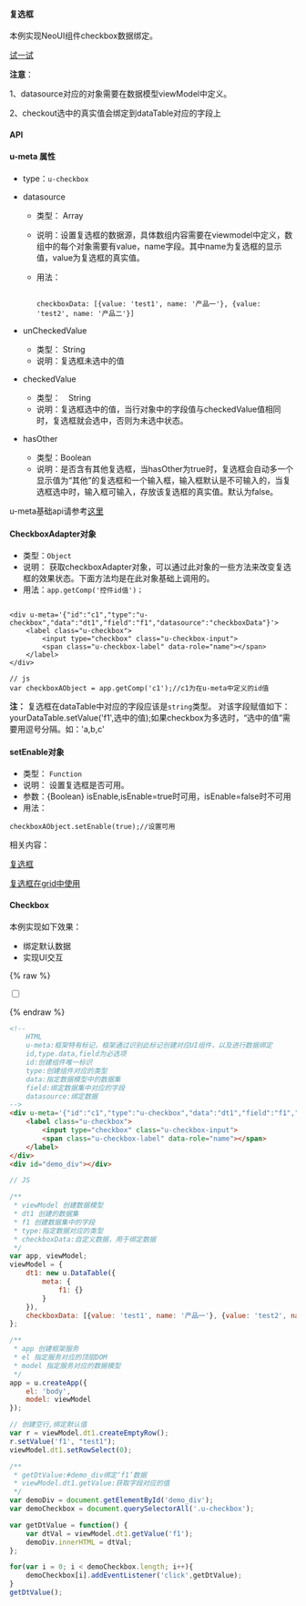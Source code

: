 #### 复选框

本例实现NeoUI组件checkbox数据绑定。

[试一试](http://tinper.org/webide/#/demos/kero/checkbox)

**注意**：

1、datasource对应的对象需要在数据模型viewModel中定义。

2、checkout选中的真实值会绑定到dataTable对应的字段上


#### API

#### u-meta 属性

* type：`u-checkbox`

* datasource
	* 类型： Array
	* 说明：设置复选框的数据源，具体数组内容需要在viewmodel中定义，数组中的每个对象需要有value，name字段。其中name为复选框的显示值，value为复选框的真实值。
	* 用法：

		```

		checkboxData: [{value: 'test1', name: '产品一'}, {value: 'test2', name: '产品二'}]

		```
* unCheckedValue
	* 类型： String
	* 说明：复选框未选中的值
* checkedValue
	* 类型：　String
	* 说明：复选框选中的值，当行对象中的字段值与checkedValue值相同时，复选框就会选中，否则为未选中状态。
* hasOther
	* 类型：Boolean
	* 说明：是否含有其他复选框，当hasOther为true时，复选框会自动多一个显示值为“其他”的复选框和一个输入框，输入框默认是不可输入的，当复选框选中时，输入框可输入，存放该复选框的真实值。默认为false。


u-meta基础api请参考[这里](http://tinper.org/dist/kero/docs/moduleapi.html)



#### CheckboxAdapter对象

* 类型：`Object`
* 说明： 获取checkboxAdapter对象，可以通过此对象的一些方法来改变复选框的效果状态。下面方法均是在此对象基础上调用的。
* 用法：`app.getComp('控件id值')；`



```

<div u-meta='{"id":"c1","type":"u-checkbox","data":"dt1","field":"f1","datasource":"checkboxData"}'>
    <label class="u-checkbox">
        <input type="checkbox" class="u-checkbox-input">
        <span class="u-checkbox-label" data-role="name"></span>
    </label>
</div>

// js
var checkboxAObject = app.getComp('c1');//c1为在u-meta中定义的id值

```
**注：** 复选框在dataTable中对应的字段应该是`string`类型。 对该字段赋值如下： yourDataTable.setValue('f1',选中的值);如果checkbox为多选时，“选中的值”需要用逗号分隔。如：'a,b,c'


#### setEnable对象

* 类型： `Function`
* 说明： 设置复选框是否可用。
* 参数：{Boolean} isEnable,isEnable=true时可用，isEnable=false时不可用
* 用法：

```
checkboxAObject.setEnable(true);//设置可用

```



相关内容：

[复选框](http://tinper.org/dist/neoui/global/checkbox.html)    

[复选框在grid中使用](http://tinper.org/webide/#/demos/ui/checkbox)


#### Checkbox

本例实现如下效果：

* 绑定默认数据
* 实现UI交互

{% raw %}
<div class="example-content"><!-- 
	HTML
	u-meta:框架特有标记，框架通过识别此标记创建对应UI组件，以及进行数据绑定 
	id,type.data,field为必选项
	id:创建组件唯一标识
	type:创建组件对应的类型
	data:指定数据模型中的数据集
	field:绑定数据集中对应的字段
	datasource:绑定数据
-->
<div u-meta='{"id":"c1","type":"u-checkbox","data":"dt1","field":"f1","datasource":"checkboxData"}'>
    <label class="u-checkbox">
        <input type="checkbox" class="u-checkbox-input">
        <span class="u-checkbox-label" data-role="name"></span>
    </label>
</div>
<div id="demo_div"></div>
</div>



<script>
// JS

/**
 * viewModel 创建数据模型
 * dt1 创建的数据集
 * f1 创建数据集中的字段
 * type:指定数据对应的类型
 * checkboxData:自定义数据，用于绑定数据
 */
var app, viewModel;
viewModel = {
    dt1: new u.DataTable({
        meta: {
            f1: {}
        }
    }),
    checkboxData: [{value: 'test1', name: '产品一'}, {value: 'test2', name: '产品二'}]
};

/**
 * app 创建框架服务
 * el 指定服务对应的顶层DOM
 * model 指定服务对应的数据模型
 */
app = u.createApp({
    el: 'body',
    model: viewModel
});

// 创建空行,绑定默认值
var r = viewModel.dt1.createEmptyRow();
r.setValue('f1', "test1");
viewModel.dt1.setRowSelect(0);

/**
 * getDtValue:#demo_div绑定‘f1’数据
 * viewModel.dt1.getValue:获取字段对应的值
 */
var demoDiv = document.getElementById('demo_div');
var demoCheckbox = document.querySelectorAll('.u-checkbox');

var getDtValue = function() {
    var dtVal = viewModel.dt1.getValue('f1');
    demoDiv.innerHTML = dtVal;
};

for(var i = 0; i < demoCheckbox.length; i++){
	demoCheckbox[i].addEventListener('click',getDtValue);
}
getDtValue();

</script>

{% endraw %}
``` html
<!-- 
	HTML
	u-meta:框架特有标记，框架通过识别此标记创建对应UI组件，以及进行数据绑定 
	id,type.data,field为必选项
	id:创建组件唯一标识
	type:创建组件对应的类型
	data:指定数据模型中的数据集
	field:绑定数据集中对应的字段
	datasource:绑定数据
-->
<div u-meta='{"id":"c1","type":"u-checkbox","data":"dt1","field":"f1","datasource":"checkboxData"}'>
    <label class="u-checkbox">
        <input type="checkbox" class="u-checkbox-input">
        <span class="u-checkbox-label" data-role="name"></span>
    </label>
</div>
<div id="demo_div"></div>

```

``` js
// JS

/**
 * viewModel 创建数据模型
 * dt1 创建的数据集
 * f1 创建数据集中的字段
 * type:指定数据对应的类型
 * checkboxData:自定义数据，用于绑定数据
 */
var app, viewModel;
viewModel = {
    dt1: new u.DataTable({
        meta: {
            f1: {}
        }
    }),
    checkboxData: [{value: 'test1', name: '产品一'}, {value: 'test2', name: '产品二'}]
};

/**
 * app 创建框架服务
 * el 指定服务对应的顶层DOM
 * model 指定服务对应的数据模型
 */
app = u.createApp({
    el: 'body',
    model: viewModel
});

// 创建空行,绑定默认值
var r = viewModel.dt1.createEmptyRow();
r.setValue('f1', "test1");
viewModel.dt1.setRowSelect(0);

/**
 * getDtValue:#demo_div绑定‘f1’数据
 * viewModel.dt1.getValue:获取字段对应的值
 */
var demoDiv = document.getElementById('demo_div');
var demoCheckbox = document.querySelectorAll('.u-checkbox');

var getDtValue = function() {
    var dtVal = viewModel.dt1.getValue('f1');
    demoDiv.innerHTML = dtVal;
};

for(var i = 0; i < demoCheckbox.length; i++){
	demoCheckbox[i].addEventListener('click',getDtValue);
}
getDtValue();

```
